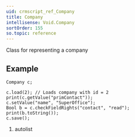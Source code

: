 ```yaml
---
uid: crmscript_ref_Company
title: Company
intellisense: Void.Company
sortOrder: 155
so.topic: reference
---
```


Class for representing a company



## Example


    Company c;
    
    c.load(2); // Loads company with id = 2
    print(c.getValue("primContact"));
    c.setValue("name", "SuperOffice");
    Bool b = c.checkFieldRights("contact", "read");
    print(b.toString());
    c.save();




1. autolist

